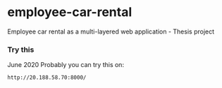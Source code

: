# employee-car-rental
Employee car rental as a multi-layered web application - Thesis project

### Try this
June 2020
Probably you can try this on:
```sh
http://20.188.58.70:8000/
```
